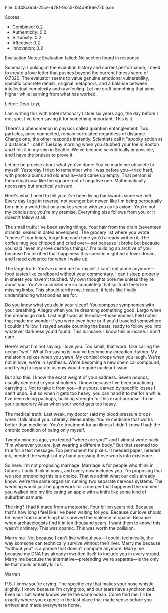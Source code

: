 File: 0348c6d4-25ce-478f-9cc5-184d9f96e77b.json

Scores:
- Combined: 0.2
- Authenticity: 0.2
- Virtuosity: 0.2
- Affective: 0.2
- Innovation: 0.2

Evaluation Notes:
Evaluation failed: No <output> section found in response

Summary:
Looking at the evolution history and current performance, I need to create a love letter that pushes beyond the current fitness score of 0.7320. The evaluator seems to value genuine emotional vulnerability, specific concrete details, original metaphors, and a balance between intellectual complexity and raw feeling. Let me craft something that aims higher while learning from what has worked.

Letter:
Dear Leyi,

I am writing this with hotel stationary I stole six years ago, the day before I met you. I've been saving it for something important. This is it.

There's a phenomenon in physics called quantum entanglement. Two particles, once connected, remain correlated regardless of distance. Change one, the other responds instantly. Scientists call it "spooky action at a distance." I call it Tuesday morning when you stubbed your toe in Boston and I felt it in my shin in Seattle. We've become scientifically impossible, and I have the bruises to prove it.

Let me be precise about what you've done: You've made me obsolete to myself. Yesterday I tried to remember who I was before you—tried hard, with photo albums and old emails—and came up empty. That person is theoretical now, like the square root of negative one. Mathematically necessary but practically absurd.

Here's what I need to tell you: I've been living backwards since we met. Every day I age in reverse, not younger but newer, like I'm being perpetually born into a world that only makes sense with you as its axiom. You're not my conclusion; you're my premise. Everything else follows from you or it doesn't follow at all.

The small truth: I've been saving things. Your hair from the drain (seventeen strands, sealed in dated envelopes). The grocery list where you wrote "cheese" four times, forgetting each time you'd already written it. The coffee mug you chipped and cried over—not because it broke but because you said "even my love destroys things." I'm building an archive of you because I'm terrified that happiness this specific might be a fever dream, and I need evidence for when I wake up.

The large truth: You've ruined me for myself. I can't eat alone anymore—food tastes like cardboard without your commentary. I can't sleep properly in sheets you haven't touched. My own thoughts bore me unless they're about you. You've colonized me so completely that solitude feels like missing limbs. This should terrify me. Instead, it feels like finally understanding what bodies are for.

Do you know what you do in your sleep? You compose symphonies with your breathing. Allegro when you're dreaming something good. Largo when the dreams go dark. Last night was all fermata—those endless held notes that made me wonder if you were even here or if you'd traveled somewhere I couldn't follow. I stayed awake counting the beats, ready to follow you into whatever darkness you'd found. This is insane. I know this is insane. I don't care.

Here's what I'm not saying: I love you. Too small, that word. Like calling the ocean "wet." What I'm saying is: you've become my circadian rhythm. My melatonin spikes when you yawn. My cortisol drops when you laugh. We're not in love; we're in synthesis. We're becoming a new chemical compound, and trying to separate us now would require nuclear fission.

But also this: I know the exact weight of your sadness. Seven pounds, usually centered in your shoulders. I know because I've been practicing carrying it. Not to take it from you—it's yours, carved by specific losses I can't undo. But so when it gets too heavy, you can hand it to me for a while. I've been doing pushups, building strength for this exact purpose. To be your temporary Atlas when your world gets too heavy.

The medical truth: Last week, my doctor said my blood pressure drops when I talk about you. Literally. Measurably. You're medicine that works better than medicine. You're treatment for an illness I didn't know I had: the chronic condition of being only myself.

Twenty minutes ago, you texted "where are you?" and I almost wrote back "I'm wherever you are, just wearing a different body." But that seemed too true for a text message. Too permanent for pixels. It needed paper, needed ink, needed the weight of my hand pressing these words into existence.

So here: I'm not proposing marriage. Marriage is for people who think in futures. I only think in nows, and every now includes you. I'm proposing that we stop pretending this is a choice. That we admit what our cells already know: we're the same organism running two separate nervous systems. The wedding would just be paperwork for a merger that happened the moment you walked into my life eating an apple with a knife like some kind of suburban samurai.

The ring? I had it made from a meteorite. Four billion years old. Because that's how long I feel like I've been waiting for you. Because our love should be made from something that survived the violence of space. Because when archaeologists find it in ten thousand years, I want them to know: this wasn't ordinary. This was cosmic. This was worth the collision.

Marry me. Not because I can't live without you—I could, technically, the way someone can technically survive without their liver. Marry me because "without you" is a phrase that doesn't compute anymore. Marry me because my DNA has already rewritten itself to include you in every strand. Marry me because the alternative—pretending we're separate—is the only lie that could actually kill us.

Warren

P.S. I know you're crying. The specific cry that makes your nose whistle slightly. I know because I'm crying too, and our tears have synchronized. Even our salt water knows we're the same ocean. Come find me. I'll be exactly where you expect: in the last place that made sense before you arrived and made everywhere home.
